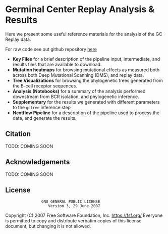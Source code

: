# Germinal Center Replay Analysis & Results 

Here we present some useful reference materials for the analysis of the GC Replay data. 

For raw code see out github repository [here](https://github.com/matsengrp/gcreplay)

* **Key Files** for a brief description of the pipeline input, intermediate, and results files that are available to download.
* **Mutation heatmaps** for browsing mutational effects as measured both across both Deep Mutational Scanning (DMS), and replay data.
* **Tree Visualizations** for browsing the phylogenetic trees generated from the B-cell receptor sequences.
* **Analysis (Notebooks)** for a summary of the analysis performed downstream from BCR isolation, and phylogenetic inference.
* **Supplementary** for the results we generated with different parameters to the `gctree` inference step
* **Nextflow Pipeline** for a description of the pipeline used to process the data, and generate the results.

## Citation

TODO: COMING SOON

## Acknowledgements

TODO: COMING SOON

## License

                    GNU GENERAL PUBLIC LICENSE
                       Version 3, 29 June 2007

 Copyright (C) 2007 Free Software Foundation, Inc. <https://fsf.org/>
 Everyone is permitted to copy and distribute verbatim copies
 of this license document, but changing it is not allowed.
